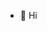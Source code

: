 - 👋 Hi
<!---
Raglin/Raglin is a ✨ special ✨ repository because its `README.md` (this file) appears on your GitHub profile.
You can click the Preview link to take a look at your changes.
--->
